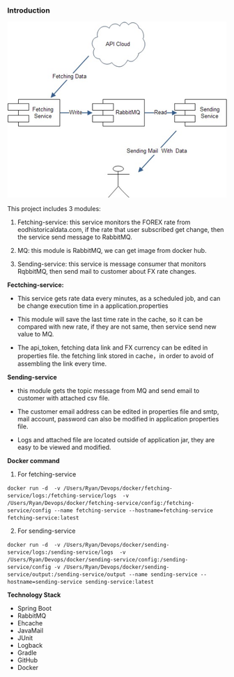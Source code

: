 ### **Introduction**

![avatar](Forex-Rate-Architect.jpg)

This project includes 3 modules:

1. Fetching-service: this service monitors the FOREX rate from eodhistoricaldata.com, if the rate that user subscribed get change, then the service send message to RabbitMQ.

2. MQ: this module is RabbitMQ, we can get image from docker hub.

3. Sending-service: this service is message consumer that monitors RqbbitMQ, then send mail to customer about FX rate changes.

**Fectching-service:**
- This service gets rate data  every minutes, as a scheduled job, and can be change execution time in a application.properties

- This module will save the last time rate in the cache, so it can be compared with new rate, if they are not same, then service send new value to MQ.

- The api_token, fetching data link and FX currency can be edited in properties file. the fetching link stored in cache，in order to avoid of assembling the link every time.

**Sending-service**

- this module gets the topic message from MQ and send email to customer with attached csv file.

- The customer email address can be edited in properties file and smtp, mail account, password can also be modified in application properties file.

- Logs and  attached file are located outside of application jar, they are easy to be viewed and modified.

**Docker command**

1. For fetching-service

`docker run -d  -v /Users/Ryan/Devops/docker/fetching-service/logs:/fetching-service/logs  -v /Users/Ryan/Devops/docker/fetching-service/config:/fetching-service/config --name fetching-service --hostname=fetching-service fetching-service:latest`

2. For sending-service

`docker run -d  -v /Users/Ryan/Devops/docker/sending-service/logs:/sending-service/logs  -v /Users/Ryan/Devops/docker/sending-service/config:/sending-service/config -v /Users/Ryan/Devops/docker/sending-service/output:/sending-service/output --name sending-service --hostname=sending-service sending-service:latest`

**Technology Stack**
- Spring Boot
- RabbitMQ
- Ehcache
- JavaMail
- JUnit
- Logback
- Gradle
- GitHub
- Docker

